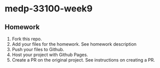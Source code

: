 # medp-33100-week9

## Homework
1. Fork this repo.
2. Add your files for the homework. See homework description
3. Push your files to Github.
4. Host your project with Github Pages.
5. Create a PR on the original project. See instructions on creating a PR.
